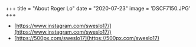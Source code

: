 +++
title = "About Roger Lo"
date = "2020-07-23"
image = 'DSCF7150.JPG'
+++

* [https://www.instagram.com/sweslo17/](https://www.instagram.com/sweslo17/)
* [https://500px.com/sweslo17](https://500px.com/sweslo17)